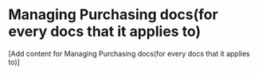 # Managing Purchasing docs(for every docs that it applies to)

[Add content for Managing Purchasing docs(for every docs that it applies to)]
